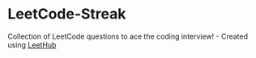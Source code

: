 # LeetCode-Streak
Collection of LeetCode questions to ace the coding interview! - Created using [LeetHub](https://github.com/QasimWani/LeetHub)
